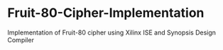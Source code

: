 # Fruit-80-Cipher-Implementation
Implementation of Fruit-80 cipher using Xilinx ISE and Synopsis Design Compiler
